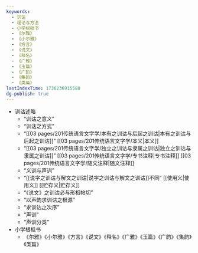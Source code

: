 ```yaml
---
keywords:
  - 训诂
  - 理论与方法
  - 小学根柢书
  - 《尔雅》
  - 《小尔雅》
  - 《方言》
  - 《说文》
  - 《释名》
  - 《广雅》
  - 《玉篇》
  - 《广韵》
  - 《集韵》
  - 《类篇》
lastIndexTime: 1736236915588
dg-publish: true
---
```

- 训诂述略
	- “训诂之意义”
	- “训诂之方式”
	- “[[03 pages/201传统语言文字学/本有之训诂与后起之训诂\|本有之训诂与后起之训诂]]” [[03 pages/201传统语言文字学/本义\|本义]]
	- “[[03 pages/201传统语言文字学/独立之训诂与隶属之训诂\|独立之训诂与隶属之训诂]]” [[03 pages/201传统语言文字学/专书注释\|专书注释]] [[03 pages/201传统语言文字学/随文注释\|随文注释]]
	- “义训与声训”
	- “[[说字之训诂与解文之训诂\|说字之训诂与解文之训诂]]不同” [[使用义\|使用义]] [[贮存义\|贮存义]]
	- “《说文》之训诂必与形相帖切”
	- “以声韵求训诂之根源”
	- “求训诂之次序”
	- “声训”
	- “声训分类”
- 小学根柢书
	- 《尔雅》《小尔雅》《方言》《说文》《释名》《广雅》《玉篇》《广韵》《集韵》《类篇》